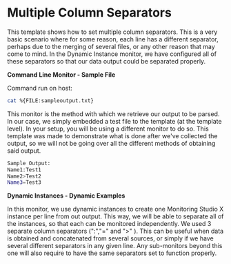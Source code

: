 <strong>Multiple Column Separators</strong>
====================================================
This template shows how to set multiple column separators. This is a very basic scenario where for some reason, each line has a different separator, perhaps due to the merging of several files, or any other reason that may come to mind. In the Dynamic Instance monitor, we have configured all of these separators so that our data output could be separated properly.

<strong>Command Line Monitor - Sample File</strong>

Command run on host:
```bash
cat %{FILE:sampleoutput.txt}
```
This monitor is the method with which we retrieve our output to be parsed. In our case, we simply embedded a test file to the template (at the template level). In your setup, you will be using a different monitor to do so. This template was made to demonstrate what is done after we've collected the output, so we will not be going over all the different methods of obtaining said output.
 ```bash
Sample Output:
Name1:Test1
Name2>Test2
Name3=Test3
```
<strong>Dynamic Instances - Dynamic Examples</strong>

In this monitor, we use dynamic instances to create one Monitoring Studio X instance per line from out output. This way, we will be able to separate all of the instances, so that each can be monitored independently. We used 3 separate column separators (":","=" and ">" ). This can be useful when data is obtained and concatenated from several sources, or simply if we have several different separators in any given line. Any sub-monitors beyond this one will also require to have the same separators set to function properly.
